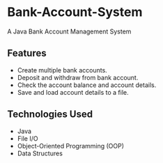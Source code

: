 # Bank-Account-System
A Java Bank Account Management System
## Features
- Create multiple bank accounts.
- Deposit and withdraw from bank account.
- Check the account balance and account details.
- Save and load account details to a file.
## Technologies Used
- Java
- File I/O
- Object-Oriented Programming (OOP)
- Data Structures
